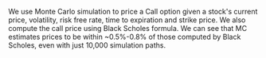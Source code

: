 We use Monte Carlo simulation to price a Call option given a stock's current price, volatility, risk free rate, time to expiration and strike price. We also compute the call price using Black Scholes formula. We can see that MC estimates prices to be within ~0.5%-0.8% of those computed by Black Scholes, even with just 10,000 simulation paths.